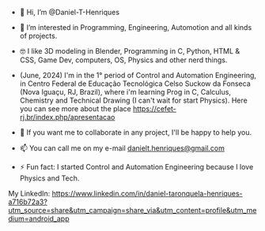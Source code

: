 - 👋 Hi, I’m @Daniel-T-Henriques
- 👀 I’m interested in Programming, Engineering, Automotion and all kinds of projects.
- 🤓 I like 3D modeling in Blender, Programming in C, Python, HTML & CSS, Game Dev, computers, OS, Physics and other nerd things.

- (June, 2024) I'm in the 1° period of Control and Automation Engineering,
in Centro Federal de Educação Tecnológica Celso Suckow da Fonseca (Nova Iguaçu, RJ, Brazil),
where i'm learning Prog in C, Calculus, Chemistry and Technical Drawing (I can't wait for start Physics).
Here you can see more about the place https://cefet-rj.br/index.php/apresentacao

- 🤝 If you want me to collaborate in any project, I'll be happy to help you.
- 📫 You can call me on my e-mail danielt.henriques@gmail.com
- ⚡ Fun fact: I started Control and Automation Engineering because I love Physics and Tech.

My LinkedIn:
https://www.linkedin.com/in/daniel-taronquela-henriques-a716b72a3?utm_source=share&utm_campaign=share_via&utm_content=profile&utm_medium=android_app

<!---
Daniel-T-Henriques/Daniel-T-Henriques is a ✨ special ✨ repository because its `README.md` (this file) appears on your GitHub profile.
You can click the Preview link to take a look at your changes.
--->
